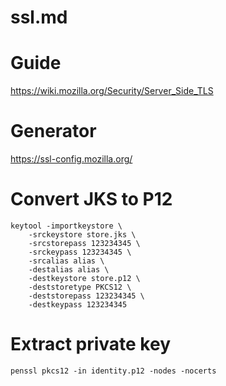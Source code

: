 ssl.md
===

# Guide

https://wiki.mozilla.org/Security/Server_Side_TLS

# Generator

https://ssl-config.mozilla.org/

# Convert JKS to P12

```
keytool -importkeystore \
    -srckeystore store.jks \
    -srcstorepass 123234345 \
    -srckeypass 123234345 \
    -srcalias alias \
    -destalias alias \
    -destkeystore store.p12 \
    -deststoretype PKCS12 \
    -deststorepass 123234345 \
    -destkeypass 123234345
```

# Extract private key

```
penssl pkcs12 -in identity.p12 -nodes -nocerts
```